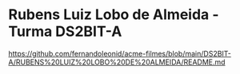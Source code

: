 # Rubens Luiz Lobo de Almeida - Turma DS2BIT-A

https://github.com/fernandoleonid/acme-filmes/blob/main/DS2BIT-A/RUBENS%20LUIZ%20LOBO%20DE%20ALMEIDA/README.md
